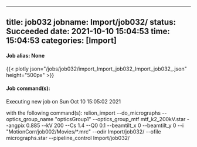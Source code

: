 
---
title: job032
jobname: Import/job032/
status: Succeeded
date: 2021-10-10 15:04:53
time: 15:04:53
categories: [Import]
---

#### Job alias: None

{{< plotly json="/jobs/job032/import_Import_job032_Import_job032_.json" height="500px" >}}

#### Job command(s):


 
 Executing new job on Sun Oct 10 15:05:02 2021
 
 with the following command(s): 
relion_import  --do_micrographs  --optics_group_name "opticsGroup1" --optics_group_mtf mtf_k2_200kV.star --angpix 0.885 --kV 200 --Cs 1.4 --Q0 0.1 --beamtilt_x 0 --beamtilt_y 0 --i "MotionCorr/job002/Movies/*.mrc" --odir Import/job032/ --ofile micrographs.star --pipeline_control Import/job032/
 
 


